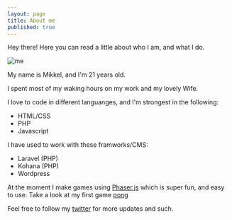 ```yaml
---
layout: page
title: About me
published: true
---
```


<p class="message">
	Hey there! Here you can read a little about who I am, and what I do.
</p>

![me](http://mikkel.stopregn.dk/games/me-small.png)

My name is Mikkel, and I'm 21 years old.

I spent most of my waking hours on my work and my lovely Wife.

I love to code in different languanges, and I'm strongest in the following:
- HTML/CSS
- PHP
- Javascript

I have used to work with these framworks/CMS:
- Laravel (PHP)
- Kohana (PHP)
- Wordpress

At the moment I make games using [Phaser.js](phaser.io "Phaser framework") which is super fun, and easy to use.
Take a look at my first game [pong](http://dasmikko.github.io/public/games/pong-game/ "Pong game")

Feel free to follow my [twitter](https://twitter.com/Dasmikko "My twitter profile") for more updates and such.


